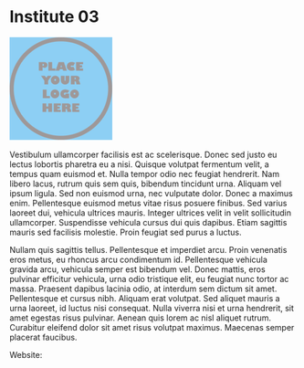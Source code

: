 # Institute 03

![](../../static/img/logo_ex.png)

Vestibulum ullamcorper facilisis est ac scelerisque. Donec sed justo eu lectus lobortis pharetra eu a nisi. Quisque volutpat fermentum velit, a tempus quam euismod et. Nulla tempor odio nec feugiat hendrerit. Nam libero lacus, rutrum quis sem quis, bibendum tincidunt urna. Aliquam vel ipsum ligula. Sed non euismod urna, nec vulputate dolor. Donec a maximus enim. Pellentesque euismod metus vitae risus posuere finibus. Sed varius laoreet dui, vehicula ultrices mauris. Integer ultrices velit in velit sollicitudin ullamcorper. Suspendisse vehicula cursus dui quis dapibus. Etiam sagittis mauris sed facilisis molestie. Proin feugiat sed purus a luctus.

Nullam quis sagittis tellus. Pellentesque et imperdiet arcu. Proin venenatis eros metus, eu rhoncus arcu condimentum id. Pellentesque vehicula gravida arcu, vehicula semper est bibendum vel. Donec mattis, eros pulvinar efficitur vehicula, urna odio tristique elit, eu feugiat nunc tortor ac massa. Praesent dapibus lacinia odio, at interdum sem dictum sit amet. Pellentesque et cursus nibh. Aliquam erat volutpat. Sed aliquet mauris a urna laoreet, id luctus nisi consequat. Nulla viverra nisi et urna hendrerit, sit amet egestas risus pulvinar. Aenean quis lorem ac nisl aliquet rutrum. Curabitur eleifend dolor sit amet risus volutpat maximus. Maecenas semper placerat faucibus.

Website: 